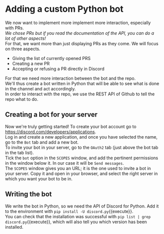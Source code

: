 # Adding a custom Python bot

We now want to implement more implement more interaction, especially with PRs.  
*We chose PRs but if you read the documentation of the API, you can do a lot of other aspects!*  
For that, we want more than just displaying PRs as they come. We will focus on three aspects.
- Giving the list of currently opened PRS  
- Creating a new PR  
- Accepting or refusing a PR directly in Discord

For that we need more interaction between the bot and the repo.  
We'll thus create a bot written in Python that will be able to see what is done in the channel and act accordingly.  
In order to interact with the repo, we use the REST API of Github to tell the repo what to do.

## Creating a bot for your server

Now we're truly getting started! To create your bot account go to https://discord.com/developers/applications.  
Log in and create a new application, and once you have selected the name, go to the `Bot` tab and add a new bot.  
To invite your bot in your server, go to the `OAuth2` tab (just above the bot tab in the tab list).  
Tick the `bot` option in the `SCOPES` window, and add the pertinent permissions in the window below it. In our case it will be `Send messages`.  
The `SCOPES` window gives you an URL; it is the one used to invite a bot in your server. Copy it and open in your browser, and select the right server in which you want your bot to be in.  

## Writing the bot

We write the bot in Python, so we need the API of Discord for Python. Add it to the environment with `pip install -U discord.py`{{execute}}.  
You can check that the installation was successful with `pip list | grep discord.py`{{execute}}, which will also tell you which version has been installed.
